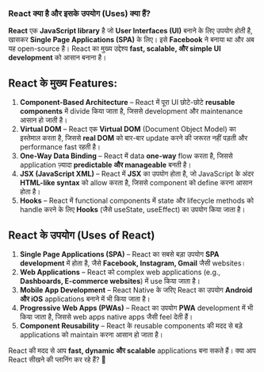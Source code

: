 ### **React क्या है और इसके उपयोग (Uses) क्या हैं?**

**React** एक **JavaScript library** है जो **User Interfaces (UI)** बनाने के लिए उपयोग होती है, खासकर **Single Page Applications (SPA)** के लिए। इसे **Facebook** ने बनाया था और अब यह open-source है। React का मुख्य उद्देश्य **fast, scalable, और simple UI development** को आसान बनाना है।

## **React के मुख्य Features:**

1. **Component-Based Architecture** – React में पूरा UI छोटे-छोटे **reusable components** में divide किया जाता है, जिससे development और maintenance आसान हो जाती है।
2. **Virtual DOM** – React एक **Virtual DOM** (Document Object Model) का इस्तेमाल करता है, जिससे **real DOM** को बार-बार update करने की जरूरत नहीं पड़ती और performance fast रहती है।
3. **One-Way Data Binding** – React में data **one-way** flow करता है, जिससे application ज़्यादा **predictable और manageable** बनती है।
4. **JSX (JavaScript XML)** – React में **JSX** का उपयोग होता है, जो JavaScript के अंदर **HTML-like syntax** को allow करता है, जिससे component को define करना आसान होता है।
5. **Hooks** – React में functional components में state और lifecycle methods को handle करने के लिए **Hooks** (जैसे useState, useEffect) का उपयोग किया जाता है।

## **React के उपयोग (Uses of React)**

1. **Single Page Applications (SPA)** – React का सबसे बड़ा उपयोग **SPA development** में होता है, जैसे **Facebook, Instagram, Gmail** जैसी websites।
2. **Web Applications** – React को complex web applications (e.g., **Dashboards, E-commerce websites**) में use किया जाता है।
3. **Mobile App Development** – React Native के जरिए React का उपयोग **Android और iOS** applications बनाने में भी किया जाता है।
4. **Progressive Web Apps (PWAs)** – React का उपयोग **PWA** development में भी किया जाता है, जिससे web apps native apps जैसी feel देती हैं।
5. **Component Reusability** – React के reusable components की मदद से बड़े applications को maintain करना आसान हो जाता है।

React की मदद से आप **fast, dynamic और scalable** applications बना सकते हैं। क्या आप React सीखने की प्लानिंग कर रहे हैं? 🚀
